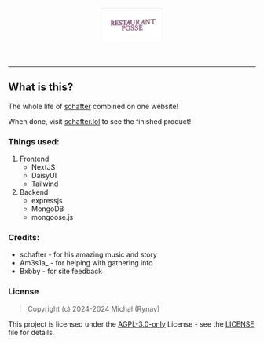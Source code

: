 <p align="center"><img src="https://raw.githubusercontent.com/Rynav/schafter.lol/main/public/logo.gif" width="25%"/></p>
<p align="center"><img src="https://img.shields.io/badge/next%20js-000000?style=for-the-badge&logo=nextdotjs&logoColor=white" alt=""> <img src="https://img.shields.io/badge/MongoDB-4EA94B?style=for-the-badge&logo=mongodb&logoColor=white" alt=""> <img src="https://img.shields.io/badge/daisyUI-1ad1a5?style=for-the-badge&logo=daisyui&logoColor=white" alt=""> <img src="https://img.shields.io/badge/Tailwind_CSS-38B2AC?style=for-the-badge&logo=tailwind-css&logoColor=white" alt=""></p>

---

## What is this?

The whole life of [schafter](https://youtube.com/@restaurant_posse) combined on one website!

When done, visit [schafter.lol](https://www.schafter.lol) to see the finished product!

### Things used:

1. Frontend
   - NextJS
   - DaisyUI
   - Tailwind
2. Backend
   - expressjs
   - MongoDB
   - mongoose.js

### Credits:
 - schafter - for his amazing music and story
 - Am3s1a_ - for helping with gathering info
 - Bxbby - for site feedback

### License
> Copyright (c) 2024-2024 Michał (Rynav)

This project is licensed under the [AGPL-3.0-only](https://opensource.org/license/agpl-v3) License - see the [LICENSE](https://github.com/Rynav/schafter.lol/blob/main/LICENSE.md) file for details.